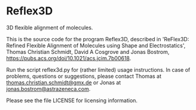 # Reflex3D
3D flexible alignment of molecules.

This is the source code for the program Reflex3D, described in
'ReFlex3D: Refined Flexible Alignment of Molecules using Shape and
Electrostatics', Thomas Christian Schmidt, David A Cosgrove and Jonas
Bostrom,
https://pubs.acs.org/doi/10.1021/acs.jcim.7b00618.

Run the script reflex3d.py for (rather limited) usage instructions.
In case of problems, questions or suggestions, please contact Thomas
at thomas.christian.schmidt@gmx.de or Jonas at
jonas.bostrom@astrazeneca.com. 

Please see the file LICENSE for licensing information.
